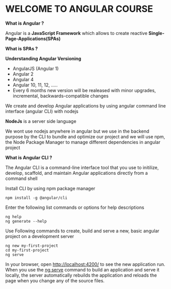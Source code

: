 # WELCOME TO ANGULAR COURSE


**What is Angular ?**

Angular is a **JavaScript Framework** which allows to create reactive **Single-Page-Applications(SPAs)**

**What is SPAs ?**

**Understanding Angular Versioning**

* AngularJS (Angular 1)
* Angular 2
* Angular 4
* Angular 10, 11, 12, .....
* Every 6 months new version will be realeased with minor upgrades, incremental, backwards-compatible changes

We create and develop Angular applications by using angular command line interface (angular CLI) with nodejs

**NodeJs** is a server side language 

We wont use nodejs anywhere in angular but we use in the backend purpose by the CLI to bundle and optimize our project and we will use npm, the Node Package Manager to manage different dependencies in angular project

**What is Angular CLI ?**

The Angular CLI is a command-line interface tool that you use to initilize, develop, scaffold, and maintain Angular applications directly from a command shell

Install CLI by using npm package manager

```
npm install -g @angular/cli

```

Enter the following list commands or options for help descriptions

```
ng help
ng generate --help
```

Use Following commands to create, build and serve a new, basic angular project on a development server

```
ng new my-first-project
cd my-first-project
ng serve
```

In your browser, open [http://localhost:4200/]() to see the new application run. When you use the [ng serve](https://angular.io/cli/serve) command to build an application and serve it locally, the server automatically rebuilds the application and reloads the page when you change any of the source files.
